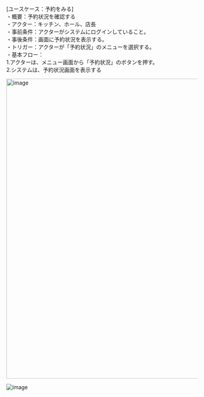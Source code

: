 [ユースケース：予約をみる]  
・概要：予約状況を確認する  
・アクター：キッチン、ホール、店長  
・事前条件：アクターがシステムにログインしていること。  
・事後条件：画面に予約状況を表示する。  
・トリガー：アクターが「予約状況」のメニューを選択する。  
・基本フロー：  
  1.アクターは、メニュー画面から「予約状況」のボタンを押す。  
  2.システムは、予約状況画面を表示する  

<img width="788" alt="image" src="https://github.com/urakawa-es5/security/assets/119495449/a7b6266e-d5ea-47f3-8d05-78dfa89c765a">

![image](https://github.com/urakawa-es5/security/assets/58736165/6455339c-5466-40f4-b66d-8103d49772eb)

